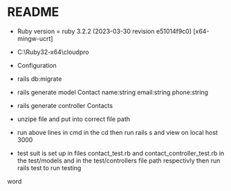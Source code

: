 # README


* Ruby version = ruby 3.2.2 (2023-03-30 revision e51014f9c0) [x64-mingw-ucrt]

* C:\Ruby32-x64\cloudpro

* Configuration

* rails db:migrate


* rails generate model Contact name:string email:string phone:string


* rails generate controller Contacts


* unzipe file and put into correct file path 

* run above lines in cmd in the cd then run rails s and view on local host 3000

* test suit is set up in files contact_test.rb and contact_controller_test.rb in the test/models and in the test/controllers file path respectivly then run rails test to run testing 


word

